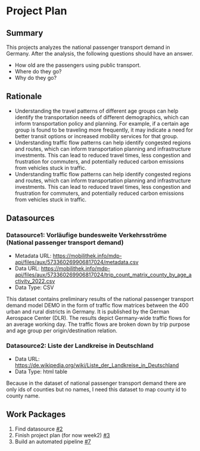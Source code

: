 # Project Plan

## Summary

<!-- Describe your data science project in max. 5 sentences. -->

This projects analyzes the national passenger transport demand in Germany.
After the analysis, the following questions should have an answer.

- How old are the passengers using public transport.
- Where do they go?
- Why do they go?

## Rationale

<!-- Outline the impact of the analysis, e.g. which pains it solves. -->

- Understanding the travel patterns of different age groups can help identify the transportation needs of different demographics, which can inform transportation policy and planning. For example, if a certain age group is found to be traveling more frequently, it may indicate a need for better transit options or increased mobility services for that group.
- Understanding traffic flow patterns can help identify congested regions and routes, which can inform transportation planning and infrastructure investments. This can lead to reduced travel times, less congestion and frustration for commuters, and potentially reduced carbon emissions from vehicles stuck in traffic.
- Understanding traffic flow patterns can help identify congested regions and routes, which can inform transportation planning and infrastructure investments. This can lead to reduced travel times, less congestion and frustration for commuters, and potentially reduced carbon emissions from vehicles stuck in traffic.

## Datasources

<!-- Describe each datasources you plan to use in a section. Use the prefic "DatasourceX" where X is the id of the datasource. -->

### Datasource1: Vorläufige bundesweite Verkehrsströme (National passenger transport demand)

- Metadata URL: https://mobilithek.info/mdp-api/files/aux/573360269906817024/metadata.csv
- Data URL: https://mobilithek.info/mdp-api/files/aux/573360269906817024/trip_count_matrix_county_by_age_activity_2022.csv
- Data Type: CSV

This dataset contains preliminary results of the national passenger transport demand model DEMO in the form of traffic flow matrices between the 400 urban and rural districts in Germany. It is published by the German Aerospace Center (DLR).
The results depict Germany-wide traffic flows for an average working day. The traffic flows are broken down by trip purpose and age group per origin/destination relation.

### Datasource2: Liste der Landkreise in Deutschland

- Data URL: https://de.wikipedia.org/wiki/Liste_der_Landkreise_in_Deutschland
- Data Type: html table

Because in the dataset of national passenger transport demand there are only ids of counties but no names, I need this dataset to map county id to county name.

## Work Packages

<!-- List of work packages ordered sequentially, each pointing to an issue with more details. -->

1. Find datasource [#2](https://github.com/iheziqi/amse-project/issues/2)
2. Finish project plan (for now week2) [#3](https://github.com/iheziqi/amse-project/issues/3)
3. Build an automated pipeline [#7](https://github.com/iheziqi/amse-project/issues/7)
